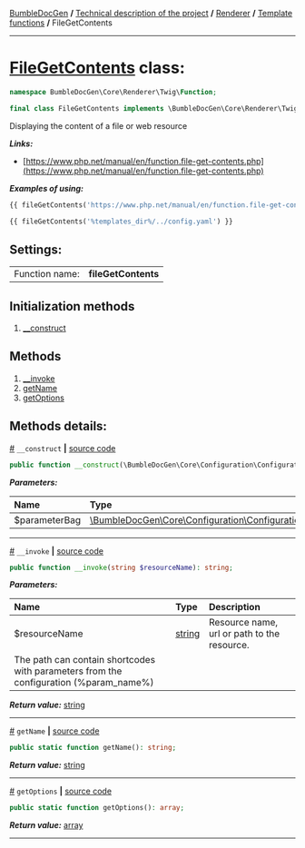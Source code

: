 [BumbleDocGen](../../../README.md) **/**
[Technical description of the project](../../readme.md) **/**
[Renderer](../readme.md) **/**
[Template functions](../05_twigCustomFunctions.md) **/**
FileGetContents

---


# [FileGetContents](https://github.com/bumble-tech/bumble-doc-gen/blob/master/src/Core/Renderer/Twig/Function/FileGetContents.php#L17) class:

```php
namespace BumbleDocGen\Core\Renderer\Twig\Function;

final class FileGetContents implements \BumbleDocGen\Core\Renderer\Twig\Function\CustomFunctionInterface
```
Displaying the content of a file or web resource

***Links:***
- [https://www.php.net/manual/en/function.file-get-contents.php](https://www.php.net/manual/en/function.file-get-contents.php)

***Examples of using:***
```php
{{ fileGetContents('https://www.php.net/manual/en/function.file-get-contents.php') }}
```
```php
{{ fileGetContents('%templates_dir%/../config.yaml') }}
```


<h2>Settings:</h2>

<table>
    <tr>
        <td>Function name:</td>
        <td><b>fileGetContents</b></td>
    </tr>
</table>

## Initialization methods

1. [__construct](#m-construct) 
## Methods

1. [__invoke](#m-invoke) 
1. [getName](#mgetname) 
1. [getOptions](#mgetoptions) 

## Methods details:

<a name="m-construct" href="#m-construct">#</a> `__construct`  **|** [source code](https://github.com/bumble-tech/bumble-doc-gen/blob/master/src/Core/Renderer/Twig/Function/FileGetContents.php#L19)
```php
public function __construct(\BumbleDocGen\Core\Configuration\ConfigurationParameterBag $parameterBag);
```

***Parameters:***

| Name | Type | Description |
|:-|:-|:-|
$parameterBag | [\BumbleDocGen\Core\Configuration\ConfigurationParameterBag](https://github.com/bumble-tech/bumble-doc-gen/blob/master/src/Core/Configuration/ConfigurationParameterBag.php) | - |

---

<a name="m-invoke" href="#m-invoke">#</a> `__invoke`  **|** [source code](https://github.com/bumble-tech/bumble-doc-gen/blob/master/src/Core/Renderer/Twig/Function/FileGetContents.php#L41)
```php
public function __invoke(string $resourceName): string;
```

***Parameters:***

| Name | Type | Description |
|:-|:-|:-|
$resourceName | [string](https://www.php.net/manual/en/language.types.string.php) | Resource name, url or path to the resource.
 The path can contain shortcodes with parameters from the configuration (%param_name%) |

***Return value:*** [string](https://www.php.net/manual/en/language.types.string.php)

---

<a name="mgetname" href="#mgetname">#</a> `getName`  **|** [source code](https://github.com/bumble-tech/bumble-doc-gen/blob/master/src/Core/Renderer/Twig/Function/FileGetContents.php#L23)
```php
public static function getName(): string;
```

***Return value:*** [string](https://www.php.net/manual/en/language.types.string.php)

---

<a name="mgetoptions" href="#mgetoptions">#</a> `getOptions`  **|** [source code](https://github.com/bumble-tech/bumble-doc-gen/blob/master/src/Core/Renderer/Twig/Function/FileGetContents.php#L28)
```php
public static function getOptions(): array;
```

***Return value:*** [array](https://www.php.net/manual/en/language.types.array.php)

---
